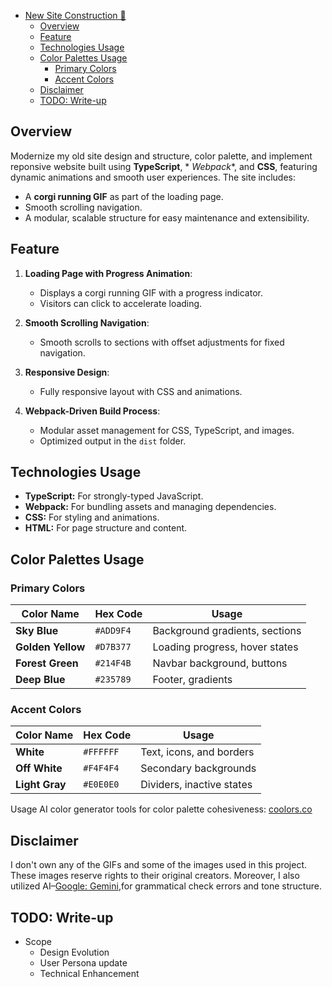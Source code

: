 <!-- TOC -->

* [New Site Construction 🚀](#new-site-construction-)
    * [Overview](#overview)
    * [Feature](#feature-)
    * [Technologies Usage](#technologies-usage)
    * [Color Palettes Usage](#color-palettes-usage)
        * [Primary Colors](#primary-colors)
        * [Accent Colors](#accent-colors)
    * [Disclaimer](#disclaimer)
    * [TODO: Write-up](#todo-write-up)

<!-- TOC -->

## Overview

Modernize my old site design and structure, color palette, and implement reponsive website built using **TypeScript**, *
*Webpack**,
and **CSS**, featuring dynamic animations and smooth user experiences. The site includes:

- A **corgi running GIF** as part of the loading page.
- Smooth scrolling navigation.
- A modular, scalable structure for easy maintenance and extensibility.

## Feature

1. **Loading Page with Progress Animation**:
    - Displays a corgi running GIF with a progress indicator.
    - Visitors can click to accelerate loading.

2. **Smooth Scrolling Navigation**:
    - Smooth scrolls to sections with offset adjustments for fixed navigation.

3. **Responsive Design**:
    - Fully responsive layout with CSS and animations.

4. **Webpack-Driven Build Process**:
    - Modular asset management for CSS, TypeScript, and images.
    - Optimized output in the `dist` folder.

## Technologies Usage

- **TypeScript:** For strongly-typed JavaScript.
- **Webpack:** For bundling assets and managing dependencies.
- **CSS:** For styling and animations.
- **HTML:** For page structure and content.

## Color Palettes Usage

### Primary Colors

| Color Name        | Hex Code  | Usage                          |
|-------------------|-----------|--------------------------------|
| **Sky Blue**      | `#ADD9F4` | Background gradients, sections |
| **Golden Yellow** | `#D7B377` | Loading progress, hover states |
| **Forest Green**  | `#214F4B` | Navbar background, buttons     |
| **Deep Blue**     | `#235789` | Footer, gradients              |

### Accent Colors

| Color Name     | Hex Code  | Usage                     |
|----------------|-----------|---------------------------|
| **White**      | `#FFFFFF` | Text, icons, and borders  |
| **Off White**  | `#F4F4F4` | Secondary backgrounds     |
| **Light Gray** | `#E0E0E0` | Dividers, inactive states |

Usage AI color generator tools for color palette
cohesiveness: [coolors.co](https://coolors.co/011638-364156-cdcdcd-dff8eb-214e34)

## Disclaimer

I don't own any of the GIFs and some of the images used in this project. These images reserve rights to their original
creators. Moreover, I also utilized AI–[Google: Gemini](https://gemini.google.com/),for grammatical check errors and
tone structure.

## TODO: Write-up

* Scope
    * Design Evolution
    * User Persona update
    * Technical Enhancement




